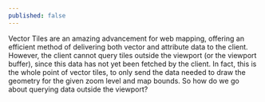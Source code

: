 ```yaml
---
published: false
---
```


Vector Tiles are an amazing advancement for web mapping, offering an efficient method of delivering both vector and attribute data to the client. However, the client cannot query tiles outside the viewport (or the viewport buffer), since this data has not yet been fetched by the client. In fact, this is the whole point of vector tiles, to only send the data needed to draw the geometry for the given zoom level and map bounds. So how do we go about querying data outside the viewport? 


